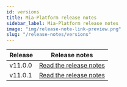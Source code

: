 ```yaml
---
id: versions
title: Mia-Platform release notes
sidebar_label: Mia-Platform release notes
image: "img/release-note-link-preview.png"
slug: "/release-notes/versions"
---
```

| Release | Release notes                              |
|---------|--------------------------------------------|
| v11.0.0 | [Read the release notes](/release-notes/v11.0.0.md) |
| v11.0.1 | [Read the release notes](/release-notes/v11.0.0.md) |